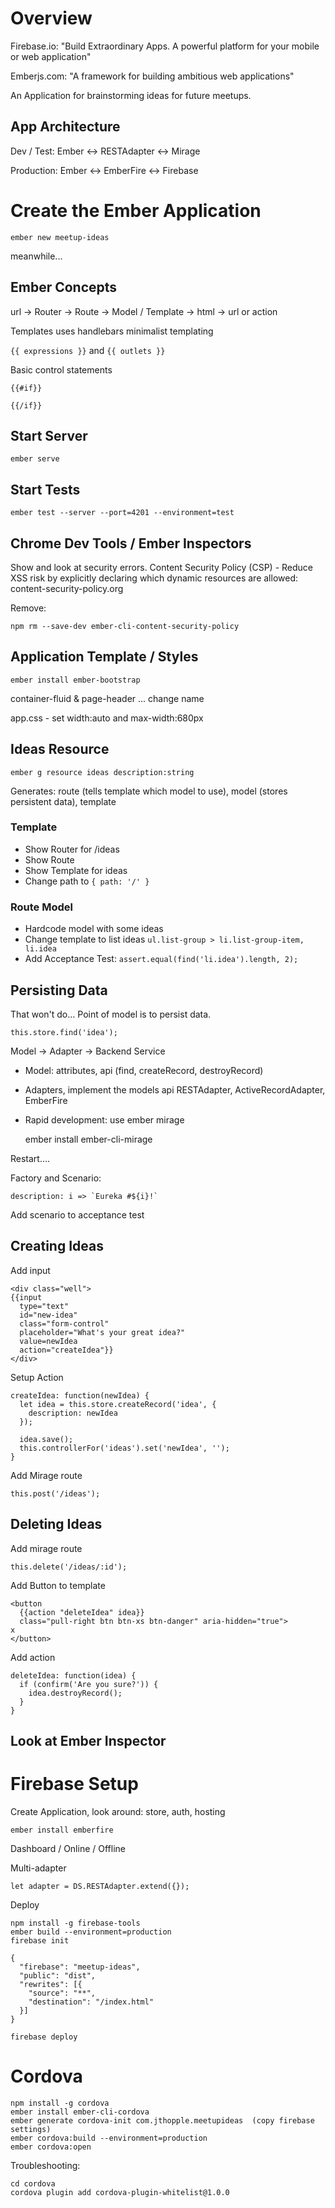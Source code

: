 # Overview

Firebase.io: "Build Extraordinary Apps. A powerful platform for your mobile or web application"

Emberjs.com: "A framework for building ambitious web applications"

An Application for brainstorming ideas for future meetups.

## App Architecture

Dev / Test:
Ember <-> RESTAdapter <-> Mirage

Production:
Ember <-> EmberFire <-> Firebase

# Create the Ember Application

    ember new meetup-ideas

meanwhile...

## Ember Concepts

url -> Router -> Route -> Model / Template -> html -> url or action

Templates uses handlebars minimalist templating

`{{ expressions }}` and `{{ outlets }}`

Basic control statements

    {{#if}}

    {{/if}}

## Start Server

    ember serve

## Start Tests

    ember test --server --port=4201 --environment=test

## Chrome Dev Tools / Ember Inspectors

Show and look at security errors. Content Security Policy (CSP) - Reduce XSS risk by explicitly declaring which dynamic resources are allowed: content-security-policy.org

Remove:

    npm rm --save-dev ember-cli-content-security-policy

## Application Template / Styles

    ember install ember-bootstrap

container-fluid & page-header ... change name

app.css - set width:auto and max-width:680px

## Ideas Resource

    ember g resource ideas description:string

Generates: route (tells template which model to use), model (stores persistent data), template

### Template

* Show Router for /ideas
* Show Route
* Show Template for ideas
* Change path to `{ path: '/' }`

### Route Model

* Hardcode model with some ideas
* Change template to list ideas `ul.list-group > li.list-group-item, li.idea`
* Add Acceptance Test: `assert.equal(find('li.idea').length, 2);`

## Persisting Data

That won't do... Point of model is to persist data.

    this.store.find('idea');

Model -> Adapter -> Backend Service


* Model: attributes, api (find, createRecord, destroyRecord)
* Adapters, implement the models api RESTAdapter, ActiveRecordAdapter, EmberFire
* Rapid development: use ember mirage


    ember install ember-cli-mirage

Restart....

Factory and Scenario:

    description: i => `Eureka #${i}!`

Add scenario to acceptance test

## Creating Ideas

Add input

    <div class="well">
    {{input
      type="text"
      id="new-idea"
      class="form-control"
      placeholder="What's your great idea?"
      value=newIdea
      action="createIdea"}}
    </div>

Setup Action

    createIdea: function(newIdea) {
      let idea = this.store.createRecord('idea', {
        description: newIdea
      });

      idea.save();
      this.controllerFor('ideas').set('newIdea', '');
    }

Add Mirage route

    this.post('/ideas');

## Deleting Ideas

Add mirage route

    this.delete('/ideas/:id');

Add Button to template

    <button
      {{action "deleteIdea" idea}}
      class="pull-right btn btn-xs btn-danger" aria-hidden="true">
    x
    </button>

Add action

    deleteIdea: function(idea) {
      if (confirm('Are you sure?')) {
        idea.destroyRecord();
      }
    }

## Look at Ember Inspector

# Firebase Setup

Create Application, look around: store, auth, hosting

    ember install emberfire

Dashboard / Online / Offline

Multi-adapter

    let adapter = DS.RESTAdapter.extend({});

Deploy

    npm install -g firebase-tools
    ember build --environment=production
    firebase init

    {
      "firebase": "meetup-ideas",
      "public": "dist",
      "rewrites": [{
        "source": "**",
        "destination": "/index.html"
      }]
    }

    firebase deploy

# Cordova

    npm install -g cordova
    ember install ember-cli-cordova
    ember generate cordova-init com.jthopple.meetupideas  (copy firebase settings)
    ember cordova:build --environment=production
    ember cordova:open

Troubleshooting:

    cd cordova
    cordova plugin add cordova-plugin-whitelist@1.0.0
